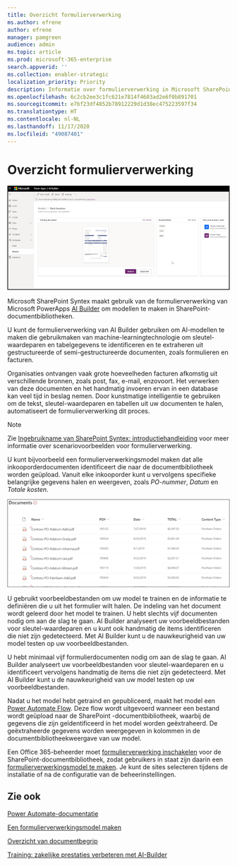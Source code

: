 ```yaml
---
title: Overzicht formulierverwerking
ms.author: efrene
author: efrene
manager: pamgreen
audience: admin
ms.topic: article
ms.prod: microsoft-365-enterprise
search.appverid: ''
ms.collection: enabler-strategic
localization_priority: Priority
description: Informatie over formulierverwerking in Microsoft SharePoint Syntex
ms.openlocfilehash: 6c2cb2ee3c1fc621e7814f4603ad2e6f0b891701
ms.sourcegitcommit: e7bf23df4852b78912229d1d38ec475223597f34
ms.translationtype: HT
ms.contentlocale: nl-NL
ms.lasthandoff: 11/17/2020
ms.locfileid: "49087401"
---
```

# <a name="form-processing-overview"></a>Overzicht formulierverwerking

 ![AI Builder](../media/content-understanding/ai-builder.png)</br>

Microsoft SharePoint Syntex maakt gebruik van de formulierverwerking van Microsoft PowerApps [AI Builder](https://docs.microsoft.com/ai-builder/overview) om modellen te maken in SharePoint-documentbibliotheken.

U kunt de formulierverwerking van AI Builder gebruiken om AI-modellen te maken die gebruikmaken van machine-learningtechnologie om sleutel-waardeparen en tabelgegevens te identificeren en te extraheren uit gestructureerde of semi-gestructureerde documenten, zoals formulieren en facturen.

Organisaties ontvangen vaak grote hoeveelheden facturen afkomstig uit verschillende bronnen, zoals post, fax, e-mail, enzovoort. Het verwerken van deze documenten en het handmatig invoeren ervan in een database kan veel tijd in beslag nemen. Door kunstmatige intelligentie te gebruiken om de tekst, sleutel-waardeparen en tabellen uit uw documenten te halen, automatiseert de formulierverwerking dit proces. 

> [!NOTE]
> Zie [Ingebruikname van SharePoint Syntex: introductiehandleiding](https://docs.microsoft.com/microsoft-365/contentunderstanding/adoption-getstarted#form-processing-scenario-example) voor meer informatie over scenariovoorbeelden voor formulierverwerking.

U kunt bijvoorbeeld een formulierverwerkingsmodel maken dat alle inkooporderdocumenten identificeert die naar de documentbibliotheek worden geüpload. Vanuit elke inkooporder kunt u vervolgens specifieke belangrijke gegevens halen en weergeven, zoals *PO-nummer*, *Datum* en *Totale kosten*.

![Documentbibliotheekweergave](../media/content-understanding/doc-lib-done.png)</br>  

U gebruikt voorbeeldbestanden om uw model te trainen en de informatie te definiëren die u uit het formulier wilt halen. De indeling van het document wordt geleerd door het model te trainen. U hebt slechts vijf documenten nodig om aan de slag te gaan. AI Builder analyseert uw voorbeeldbestanden voor sleutel-waardeparen en u kunt ook handmatig de items identificeren die niet zijn gedetecteerd.  Met AI Builder kunt u de nauwkeurigheid van uw model testen op uw voorbeeldbestanden.

U hebt minimaal vijf formulierdocumenten nodig om aan de slag te gaan. AI Builder analyseert uw voorbeeldbestanden voor sleutel-waardeparen en u identificeert vervolgens handmatig de items die niet zijn gedetecteerd.  Met AI Builder kunt u de nauwkeurigheid van uw model testen op uw voorbeeldbestanden.

Nadat u het model hebt getraind en gepubliceerd, maakt het model een [Power Automate Flow](https://docs.microsoft.com/power-automate/getting-started). Deze flow wordt uitgevoerd wanneer een bestand wordt geüpload naar de SharePoint -documentbibliotheek, waarbij de gegevens die zijn geïdentificeerd in het model worden geëxtraheerd. De geëxtraheerde gegevens worden weergegeven in kolommen in de documentbibliotheekweergave van uw model.

Een Office 365-beheerder moet [formulierverwerking inschakelen](https://docs.microsoft.com/microsoft-365/contentunderstanding/set-up-content-understanding#to-set-up-content-understanding) voor de SharePoint-documentbibliotheek, zodat gebruikers in staat zijn daarin een [formulierverwerkingsmodel te maken](create-a-form-processing-model.md). Je kunt de sites selecteren tijdens de installatie of na de configuratie van de beheerinstellingen.



## <a name="see-also"></a>Zie ook
  
[Power Automate-documentatie](https://docs.microsoft.com/power-automate/)

[Een formulierverwerkingsmodel maken](create-a-form-processing-model.md)

[Overzicht van documentbegrip](document-understanding-overview.md)

[Training: zakelijke prestaties verbeteren met AI-Builder](https://docs.microsoft.com/learn/paths/improve-business-performance-ai-builder/?source=learn)

